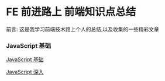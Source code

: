 # FE 前进路上 前端知识点总结

前言: 这是我学习前端技术路上个人的总结,以及收集的一些精彩文章</p>

### JavaScript 基础
[JavaScript 基础](../JavaScript/README.md)

[JavaScript 深入](../JavaScriptPlus/README.md)
